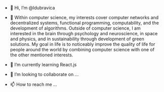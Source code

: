 - 👋 Hi, I’m @ldubravica

- 👀 Within computer science, my interests cover computer networks and decentralized systems, functional programming,
computability, and the development of algorithms. Outside of computer science, I am interested in the brain through
psychology and neuroscience, in space and physics, and in sustainability through development of green solutions. My
goal in life is to noticeably improve the quality of life for people around the world by combining computer science with
one of the other mentioned interests.

- 🌱 I’m currently learning React.js

- 💞️ I’m looking to collaborate on ...
- 📫 How to reach me ...

<!---
--->

<!---
ldubravica/ldubravica is a ✨ special ✨ repository because its `README.md` (this file) appears on your GitHub profile.
You can click the Preview link to take a look at your changes.
--->
